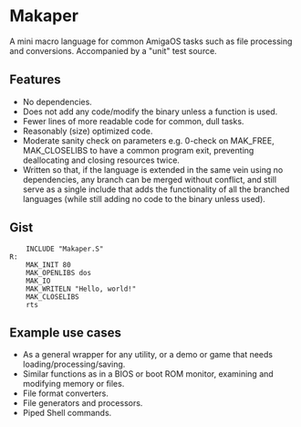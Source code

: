 # Makaper
A mini macro language for common AmigaOS tasks such as file processing and conversions. Accompanied by a "unit" test source.

## Features
* No dependencies.
* Does not add any code/modify the binary unless a function is used.
* Fewer lines of more readable code for common, dull tasks.
* Reasonably (size) optimized code.
* Moderate sanity check on parameters e.g. 0-check on MAK_FREE, MAK_CLOSELIBS to have a common program exit, preventing deallocating and closing resources twice.
* Written so that, if the language is extended in the same vein using no dependencies, any branch can be merged without conflict, and still serve as a single include that adds the functionality of all the branched languages (while still adding no code to the binary unless used).

## Gist

```
    INCLUDE "Makaper.S"
R:
    MAK_INIT 80
    MAK_OPENLIBS dos
    MAK_IO
    MAK_WRITELN "Hello, world!"
    MAK_CLOSELIBS
    rts
```

## Example use cases
* As a general wrapper for any utility, or a demo or game that needs loading/processing/saving.
* Similar functions as in a BIOS or boot ROM monitor, examining and modifying memory or files.
* File format converters.
* File generators and processors.
* Piped Shell commands.

